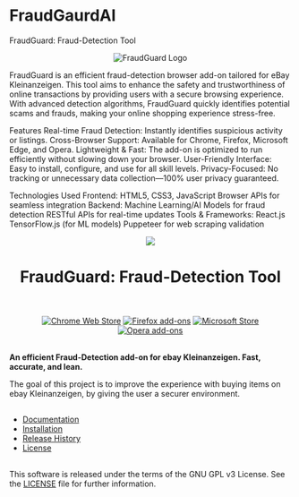 # FraudGaurdAI

FraudGuard: Fraud-Detection Tool
<p align="center"><img src="./assets/images/logo.png" alt="FraudGuard Logo"></p>
FraudGuard is an efficient fraud-detection browser add-on tailored for eBay Kleinanzeigen. This tool aims to enhance the safety and trustworthiness of online transactions by providing users with a secure browsing experience. With advanced detection algorithms, FraudGuard quickly identifies potential scams and frauds, making your online shopping experience stress-free.

Features
Real-time Fraud Detection: Instantly identifies suspicious activity or listings.
Cross-Browser Support: Available for Chrome, Firefox, Microsoft Edge, and Opera.
Lightweight & Fast: The add-on is optimized to run efficiently without slowing down your browser.
User-Friendly Interface: Easy to install, configure, and use for all skill levels.
Privacy-Focused: No tracking or unnecessary data collection—100% user privacy guaranteed.

Technologies Used
Frontend:
HTML5, CSS3, JavaScript
Browser APIs for seamless integration
Backend:
Machine Learning/AI Models for fraud detection
RESTful APIs for real-time updates
Tools & Frameworks:
React.js
TensorFlow.js (for ML models)
Puppeteer for web scraping validation

<p align="center"><img src="./assets/images/logo.png"></p>
<h1 align="center">FraudGuard: Fraud-Detection Tool</h1>

<p align="center">
  </br></br>
  <a href="https://chrome.google.com/webstore/detail/">
    <img src="./src/assets/images/chrome.png" alt="Chrome Web Store"></a>
  <a href="https://addons.mozilla.org/en-US/firefox/addon//">
    <img src="./src/assets/images/firefox.png" alt="Firefox add-ons"></a>
  <a href="https://microsoftedge.microsoft.com/addons/detail/">
    <img src="./src/assets/images/microsoft.png" alt="Microsoft Store"></a>
  <a href="https://addons.opera.com/en/extensions/details/">
    <img src="./src/assets/images/opera.png" alt="Opera add-ons"></a>
  </br></br>
</p>

**An efficient Fraud-Detection add-on for ebay Kleinanzeigen. Fast, accurate, and lean.**

The goal of this project is to improve the experience with buying items on ebay Kleinanzeigen,
by giving the user a securer environment.

##
- [Documentation](#documentation)
- [Installation](./installation.md)
- [Release History](./CHANGELOG.md)
- [License](LICENSE)

##

This software is released under the terms of the GNU GPL v3 License.
See the [LICENSE](LICENSE) file for further information.

